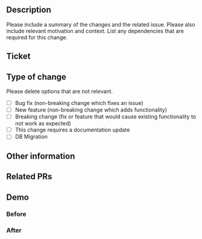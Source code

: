 ## Description

Please include a summary of the changes and the related issue. Please also include relevant motivation and context. List any dependencies that are required for this change.

## Ticket

## Type of change

Please delete options that are not relevant.

- [ ] Bug fix (non-breaking change which fixes an issue)
- [ ] New feature (non-breaking change which adds functionality)
- [ ] Breaking change (fix or feature that would cause existing functionality to not work as expected)
- [ ] This change requires a documentation update
- [ ] DB Migration

## Other information

## Related PRs

## Demo
### Before
### After
